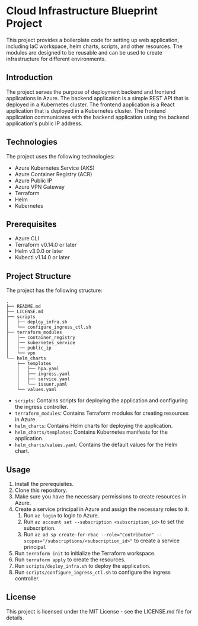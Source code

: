 # Cloud Infrastructure Blueprint Project

This project provides a boilerplate code for setting up web application, including IaC workspace, helm charts, scripts, and other resources. 
The modules are designed to be reusable and can be used to create infrastructure for different environments. 

## Introduction

The project serves the purpose of deployment backend and frontend applications in Azure. The backend application is a simple REST API that is deployed in a Kubernetes cluster. The frontend application is a React application that is deployed in a Kubernetes cluster. The frontend application communicates with the backend application using the backend application's public IP address.

## Technologies

The project uses the following technologies:

- Azure Kubernetes Service (AKS)
- Azure Container Registry (ACR)
- Azure Public IP
- Azure VPN Gateway
- Terraform
- Helm
- Kubernetes

## Prerequisites

- Azure CLI
- Terraform v0.14.0 or later
- Helm v3.0.0 or later
- Kubectl v1.14.0 or later

## Project Structure

The project has the following structure:

```
.
├── README.md
├── LICENSE.md
├── scripts
│   ├── deploy_infra.sh
│   └── configure_ingress_ctl.sh
├── terraform_modules
│   │── container_registry
│   │── kubernetes_service
│   │── public_ip
│   └── vpn
└── helm_charts
    ├── templates
    │   ├── hpa.yaml
    │   ├── ingress.yaml
    │   ├── service.yaml
    │   └── issuer.yaml
    └── values.yaml
```

- `scripts`: Contains scripts for deploying the application and configuring the ingress controller.
- `terraform_modules`: Contains Terraform modules for creating resources in Azure.
- `helm_charts`: Contains Helm charts for deploying the application.
- `helm_charts/templates`: Contains Kubernetes manifests for the application.
- `helm_charts/values.yaml`: Contains the default values for the Helm chart.

## Usage

1. Install the prerequisites.
2. Clone this repository.
3. Make sure you have the necessary permissions to create resources in Azure.
4. Create a service principal in Azure and assign the necessary roles to it.
   1. Run `az login` to login to Azure.
   2. Run `az account set --subscription <subscription_id>` to set the subscription.
   3. Run `az ad sp create-for-rbac --role="Contributor" --scopes="/subscriptions/<subscription_id>"` to create a service principal.
5. Run `terraform init` to initialize the Terraform workspace.
6. Run `terraform apply` to create the resources.
7. Run `scripts/deploy_infra.sh` to deploy the application.
8. Run `scripts/configure_ingress_ctl.sh` to configure the ingress controller.

## License

This project is licensed under the MIT License - see the LICENSE.md file for details.